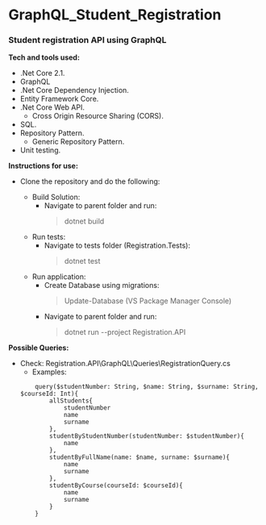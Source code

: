 # GraphQL_Student_Registration

### Student registration API using GraphQL

**Tech and tools used:**

- .Net Core 2.1.
- GraphQL
- .Net Core Dependency Injection.
- Entity Framework Core.
- .Net Core Web API.
  - Cross Origin Resource Sharing (CORS).
- SQL.
- Repository Pattern.
  - Generic Repository Pattern.
- Unit testing.

**Instructions for use:**

- Clone the repository and do the following:

    - Build Solution:
        - Navigate to parent folder and run:
            > dotnet build
    - Run tests:
        - Navigate to tests folder (Registration.Tests):
            > dotnet test
    - Run application:
        - Create Database using migrations:
            > Update-Database (VS Package Manager Console)
        - Navigate to parent folder and run:
            > dotnet run --project Registration.API

**Possible Queries:**
- Check: Registration.API\GraphQL\Queries\RegistrationQuery.cs
    - Examples:
    ```
        query($studentNumber: String, $name: String, $surname: String, $courseId: Int){
            allStudents{
                studentNumber
                name
                surname
            },
            studentByStudentNumber(studentNumber: $studentNumber){
                name
            },
            studentByFullName(name: $name, surname: $surname){
                name
                surname
            },
            studentByCourse(courseId: $courseId){
                name
                surname
            }
        }